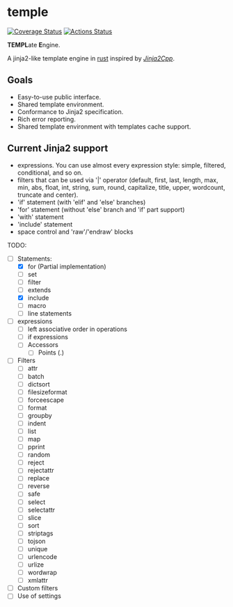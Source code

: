 # temple
[![Coverage Status](https://coveralls.io/repos/github/morenol/temple/badge.svg?branch=master)](https://coveralls.io/github/morenol/temple?branch=master)
[![Actions Status](https://github.com/morenol/temple/workflows/CI/badge.svg)](https://github.com/morenol/temple/actions)



**TEMPL**ate **E**ngine. 

A jinja2-like template engine in [rust] inspired by  *[Jinja2Cpp]*.

## Goals
 * Easy-to-use public interface.
 * Shared template environment.
 * Conformance to Jinja2 specification.
 * Rich error reporting.
 * Shared template environment with templates cache support.

## Current Jinja2 support

* expressions. You can use almost every expression style: simple, filtered, conditional, and so on.
* filters that can be used  via '|' operator (default, first, last, length, max, min, abs, float, int, string, sum, round, capitalize, title, upper, wordcount, truncate and center).
* 'if' statement (with 'elif' and 'else' branches)
* 'for' statement (without 'else' branch and 'if' part support)
* 'with' statement
* 'include' statement
* space control and 'raw'/'endraw' blocks

[Jinja2Cpp]: https://github.com/jinja2cpp/jinja2cpp
[rust]: https://www.rust-lang.org

TODO:

- [ ] Statements:
  - [x] for (Partial implementation)
  - [ ] set
  - [ ] filter
  - [ ] extends
  - [x] include
  - [ ] macro
  - [ ] line statements
- [ ] expressions
  - [ ] left associative order in operations
  - [ ] if expressions
  - [ ] Accessors
    - [ ] Points (.) 
- [ ] Filters
  - [ ] attr
  - [ ] batch
  - [ ] dictsort
  - [ ] filesizeformat
  - [ ] forceescape
  - [ ] format
  - [ ] groupby
  - [ ] indent
  - [ ] list
  - [ ] map
  - [ ] pprint
  - [ ] random
  - [ ] reject
  - [ ] rejectattr
  - [ ] replace
  - [ ] reverse
  - [ ] safe
  - [ ] select
  - [ ] selectattr
  - [ ] slice
  - [ ] sort
  - [ ] striptags
  - [ ] tojson
  - [ ] unique
  - [ ] urlencode
  - [ ] urlize
  - [ ] wordwrap
  - [ ] xmlattr
- [ ] Custom filters
- [ ] Use of settings
